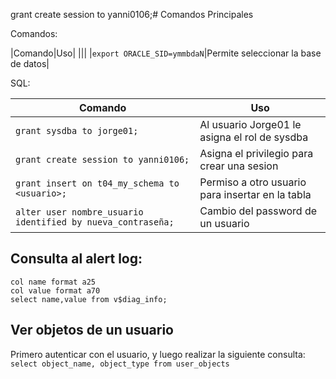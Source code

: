 grant create session to yanni0106;# Comandos Principales

Comandos: 

|Comando|Uso|
|||
|`export ORACLE_SID=ymmbdaN`|Permite seleccionar la base de datos|

SQL:

|Comando|Uso|
|--|--|
|`grant sysdba to jorge01;`|Al usuario Jorge01 le asigna el rol de sysdba|
|`grant create session to yanni0106;`|Asigna el privilegio para crear una sesion|
|`grant insert on t04_my_schema to <usuario>;`|Permiso a otro usuario para insertar en la tabla|
|`alter user nombre_usuario identified by nueva_contraseña;`|Cambio del password de un usuario|


## Consulta al alert log:

```
col name format a25
col value format a70
select name,value from v$diag_info;
```


## Ver objetos de un usuario

Primero autenticar con el usuario, y luego realizar la siguiente consulta:
`select object_name, object_type from user_objects`